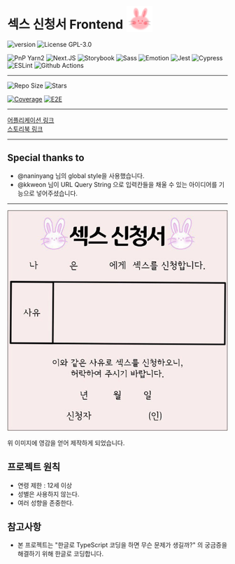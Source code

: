 # 섹스 신청서 Frontend <img src="./public/logo.png" alt="" style="width: 60px; height: 60px; vertical-align: bottom;" />

![version](https://img.shields.io/github/package-json/v/sex-request/frontend)
![License GPL-3.0](https://img.shields.io/github/license/sex-request/frontend?style=plat)

![PnP Yarn2](https://img.shields.io/badge/Yarn2-PnP-2C8EBB?style=for-the-badge&logo=yarn&logoColor=white)
![Next.JS](https://img.shields.io/badge/next.js-TypeScript-007ACC?style=for-the-badge&logo=nextdotjs&logoColor=white)
![Storybook](https://img.shields.io/badge/storybook-FF4785?style=for-the-badge&logo=storybook&logoColor=white)
![Sass](https://img.shields.io/badge/Sass-CC6699?style=for-the-badge&logo=sass&logoColor=white)
![Emotion](https://img.shields.io/badge/👩‍🎤_Emotion-CC6699?style=for-the-badge&logo=emotion&logoColor=white)
![Jest](https://img.shields.io/badge/Jest-C21325?style=for-the-badge&logo=jest&logoColor=white)
![Cypress](https://img.shields.io/badge/Cypress-17202C?style=for-the-badge&logo=cypress&logoColor=white)
![ESLint](https://img.shields.io/badge/eslint-3A33D1?style=for-the-badge&logo=eslint&logoColor=white)
![Github Actions](https://img.shields.io/badge/GitHub_Actions-2088FF?style=for-the-badge&logo=github-actions&logoColor=white)

---

![Repo Size](https://img.shields.io/github/repo-size/sex-request/frontend)
![Stars](https://img.shields.io/github/stars/sex-request/frontend?style=social)

[![Coverage](https://github.com/sex-request/frontend/actions/workflows/coverage.yaml/badge.svg)](https://github.com/sex-request/frontend/actions/workflows/coverage.yaml)
[![E2E](https://github.com/sex-request/frontend/actions/workflows/e2e.yaml/badge.svg)](https://github.com/sex-request/frontend/actions/workflows/e2e.yaml)

---

[어플리케이션 링크](https://sex-request.github.io/frontend/)  
[스토리북 링크](https://sex-request-storybook.netlify.app/)

---

## Special thanks to

- @naninyang 님의 global style을 사용했습니다.
- @kkweon 님이 URL Query String 으로 입력칸들을 채울 수 있는 아이디어를 기능으로 넣어주셨습니다.

---

![섹스 신청서 이미지](./public/inspired_image.jpg)

위 이미지에 영감을 얻어 제작하게 되었습니다.

## 프로젝트 원칙

- 연령 제한 : 12세 이상
- 성별은 사용하지 않는다.
- 여러 성향을 존중한다.

## 참고사항

- 본 프로젝트는 "한글로 TypeScript 코딩을 하면 무슨 문제가 생길까?" 의 궁금증을 해결하기 위해 한글로 코딩합니다.
